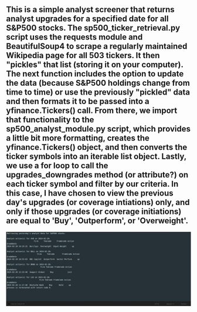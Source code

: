 This is a simple analyst screener that returns analyst upgrades for a specified date for all S&P500 stocks. The sp500_ticker_retrieval.py script uses the requests module and BeautifulSoup4 to scrape a regularly maintained Wikipedia page for all 503 tickers. It then "pickles" that list (storing it on your computer). The next function includes the option to update the data (because S&P500 holdings change from time to time) or use the previously "pickled" data and then formats it to be passed into a yfinance.Tickers() call. From there, we import that functionality to the sp500_analyst_module.py script, which provides a little bit more formatting, creates the yfinance.Tickers() object, and then converts the ticker symbols into an iterable list object. Lastly, we use a for loop to call the upgrades_downgrades method (or attribute?) on each ticker symbol and filter by our criteria. In this case, I have chosen to view the previous day's upgrades (or coverage intiations) only, and only if those upgrades (or coverage initiations) are equal to 'Buy', 'Outperform', or 'Overweight'.
---
<div style="text-align:center;">
    <img src="https://github.com/csirick2020/Analyst_Screener/blob/main/Analyst_Screener.S%26P500.jpg" alt="JPG of program output...">
</div>

